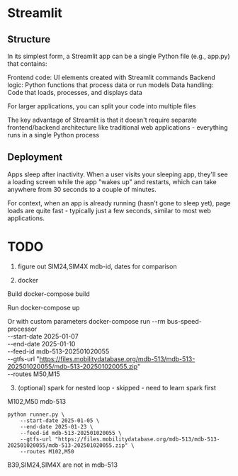 # Streamlit
## Structure

In its simplest form, a Streamlit app can be a single Python file (e.g., app.py) that contains:

Frontend code: UI elements created with Streamlit commands
Backend logic: Python functions that process data or run models
Data handling: Code that loads, processes, and displays data

For larger applications, you can split your code into multiple files

The key advantage of Streamlit is that it doesn't require separate frontend/backend architecture like traditional web applications - everything runs in a single Python process

## Deployment

Apps sleep after inactivity. When a user visits your sleeping app, they'll see a loading screen while the app "wakes up" and restarts, which can take anywhere from 30 seconds to a couple of minutes.

For context, when an app is already running (hasn't gone to sleep yet), page loads are quite fast - typically just a few seconds, similar to most web applications.

# TODO

1. figure out SIM24,SIM4X mdb-id, dates for comparison

2. docker

Build
docker-compose build

Run
docker-compose up

Or with custom parameters
docker-compose run --rm bus-speed-processor \
    --start-date 2025-01-07 \
    --end-date 2025-01-10 \
    --feed-id mdb-513-202501020055 \
    --gtfs-url "https://files.mobilitydatabase.org/mdb-513/mdb-513-202501020055/mdb-513-202501020055.zip" \
    --routes M50,M15

3. (optional) spark for nested loop - skipped - need to learn spark first

M102,M50
mdb-513
```
python runner.py \
    --start-date 2025-01-05 \
    --end-date 2025-01-23 \
    --feed-id mdb-513-202501020055 \
    --gtfs-url "https://files.mobilitydatabase.org/mdb-513/mdb-513-202501020055/mdb-513-202501020055.zip" \
    --routes M102,M50
```

B39,SIM24,SIM4X are not in mdb-513